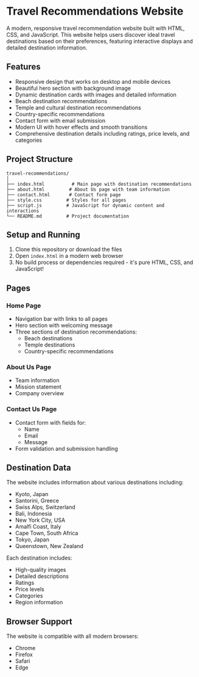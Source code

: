 # Travel Recommendations Website

A modern, responsive travel recommendation website built with HTML, CSS, and JavaScript. This website helps users discover ideal travel destinations based on their preferences, featuring interactive displays and detailed destination information.

## Features

- Responsive design that works on desktop and mobile devices
- Beautiful hero section with background image
- Dynamic destination cards with images and detailed information
- Beach destination recommendations
- Temple and cultural destination recommendations
- Country-specific recommendations
- Contact form with email submission
- Modern UI with hover effects and smooth transitions
- Comprehensive destination details including ratings, price levels, and categories

## Project Structure

```
travel-recommendations/
│
├── index.html          # Main page with destination recommendations
├── about.html         # About Us page with team information
├── contact.html       # Contact form page
├── style.css         # Styles for all pages
├── script.js         # JavaScript for dynamic content and interactions
└── README.md         # Project documentation
```

## Setup and Running

1. Clone this repository or download the files
2. Open `index.html` in a modern web browser
3. No build process or dependencies required - it's pure HTML, CSS, and JavaScript!

## Pages

### Home Page
- Navigation bar with links to all pages
- Hero section with welcoming message
- Three sections of destination recommendations:
  - Beach destinations
  - Temple destinations
  - Country-specific recommendations

### About Us Page
- Team information
- Mission statement
- Company overview

### Contact Us Page
- Contact form with fields for:
  - Name
  - Email
  - Message
- Form validation and submission handling

## Destination Data

The website includes information about various destinations including:
- Kyoto, Japan
- Santorini, Greece
- Swiss Alps, Switzerland
- Bali, Indonesia
- New York City, USA
- Amalfi Coast, Italy
- Cape Town, South Africa
- Tokyo, Japan
- Queenstown, New Zealand

Each destination includes:
- High-quality images
- Detailed descriptions
- Ratings
- Price levels
- Categories
- Region information

## Browser Support

The website is compatible with all modern browsers:
- Chrome
- Firefox
- Safari
- Edge
